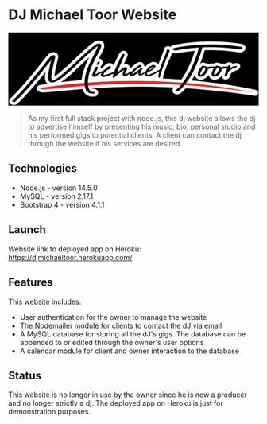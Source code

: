 # DJ Michael Toor Website

![alt text](
https://raw.githubusercontent.com/AlexMGalvez/DJMichaelToor/master/public/images/MichaelToorLogo.png)

> As my first full stack project with node.js, this dj website allows the dj to advertise himself by presenting his music, bio, personal studio and his performed gigs to potential clients. A client can contact the dj through the website if his services are desired.

## Technologies
* Node.js - version 14.5.0
* MySQL - version 2.17.1
* Bootstrap 4 - version 4.1.1

## Launch
Website link to deployed app on Heroku: https://djmichaeltoor.herokuapp.com/

## Features
This website includes:
* User authentication for the owner to manage the website
* The Nodemailer module for clients to contact the dJ via email 
* A MySQL database for storing all the dJ's gigs. The database can be appended to or edited through the owner's user options
* A calendar module for client and owner interaction to the database

## Status
This website is no longer in use by the owner since he is now a producer and no longer strictly a dj. The deployed app on Heroku is just for demonstration purposes. 
